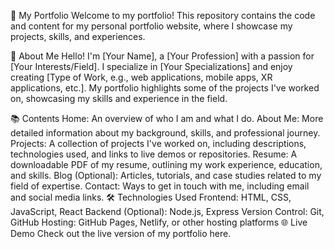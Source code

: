 📁 My Portfolio
Welcome to my portfolio! This repository contains the code and content for my personal portfolio website, where I showcase my projects, skills, and experiences.

🚀 About Me
Hello! I'm [Your Name], a [Your Profession] with a passion for [Your Interests/Field]. I specialize in [Your Specializations] and enjoy creating [Type of Work, e.g., web applications, mobile apps, XR applications, etc.]. My portfolio highlights some of the projects I've worked on, showcasing my skills and experience in the field.

📚 Contents
Home: An overview of who I am and what I do.
About Me: More detailed information about my background, skills, and professional journey.
Projects: A collection of projects I've worked on, including descriptions, technologies used, and links to live demos or repositories.
Resume: A downloadable PDF of my resume, outlining my work experience, education, and skills.
Blog (Optional): Articles, tutorials, and case studies related to my field of expertise.
Contact: Ways to get in touch with me, including email and social media links.
🛠️ Technologies Used
Frontend: HTML, CSS, JavaScript, React
Backend (Optional): Node.js, Express
Version Control: Git, GitHub
Hosting: GitHub Pages, Netlify, or other hosting platforms
🌐 Live Demo
Check out the live version of my portfolio here.
